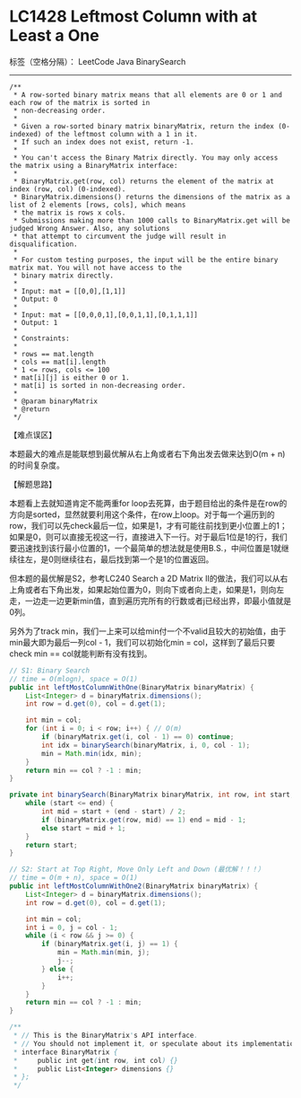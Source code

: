 # LC1428 Leftmost Column with at Least a One
标签（空格分隔）： LeetCode Java BinarySearch

---
    /**
     * A row-sorted binary matrix means that all elements are 0 or 1 and each row of the matrix is sorted in
     * non-decreasing order.
     *
     * Given a row-sorted binary matrix binaryMatrix, return the index (0-indexed) of the leftmost column with a 1 in it.
     * If such an index does not exist, return -1.
     *
     * You can't access the Binary Matrix directly. You may only access the matrix using a BinaryMatrix interface:
     *
     * BinaryMatrix.get(row, col) returns the element of the matrix at index (row, col) (0-indexed).
     * BinaryMatrix.dimensions() returns the dimensions of the matrix as a list of 2 elements [rows, cols], which means
     * the matrix is rows x cols.
     * Submissions making more than 1000 calls to BinaryMatrix.get will be judged Wrong Answer. Also, any solutions
     * that attempt to circumvent the judge will result in disqualification.
     *
     * For custom testing purposes, the input will be the entire binary matrix mat. You will not have access to the
     * binary matrix directly.
     *
     * Input: mat = [[0,0],[1,1]]
     * Output: 0
     *
     * Input: mat = [[0,0,0,1],[0,0,1,1],[0,1,1,1]]
     * Output: 1
     *
     * Constraints:
     *
     * rows == mat.length
     * cols == mat[i].length
     * 1 <= rows, cols <= 100
     * mat[i][j] is either 0 or 1.
     * mat[i] is sorted in non-decreasing order.
     *
     * @param binaryMatrix
     * @return
     */

【难点误区】

本题最大的难点是能联想到最优解从右上角或者右下角出发去做来达到O(m + n)的时间复杂度。

【解题思路】

本题看上去就知道肯定不能两重for loop去死算，由于题目给出的条件是在row的方向是sorted，显然就要利用这个条件，在row上loop。对于每一个遍历到的row，我们可以先check最后一位，如果是1，才有可能往前找到更小位置上的1；如果是0，则可以直接无视这一行，直接进入下一行。对于最后1位是1的行，我们要迅速找到该行最小位置的1，一个最简单的想法就是使用B.S.，中间位置是1就继续往左，是0则继续往右，最后找到第一个是1的位置返回。

但本题的最优解是S2，参考LC240 Search a 2D Matrix II的做法，我们可以从右上角或者右下角出发，如果起始位置为0，则向下或者向上走，如果是1，则向左走，一边走一边更新min值，直到遍历完所有的行数或者j已经出界，即最小值就是0列。

另外为了track min，我们一上来可以给min付一个不valid且较大的初始值，由于min最大即为最后一列col - 1，我们可以初始化min = col，这样到了最后只要check min == col就能判断有没有找到。


```java
// S1: Binary Search
// time = O(mlogn), space = O(1)
public int leftMostColumnWithOne(BinaryMatrix binaryMatrix) {
    List<Integer> d = binaryMatrix.dimensions();
    int row = d.get(0), col = d.get(1);

    int min = col;
    for (int i = 0; i < row; i++) { // O(m)
        if (binaryMatrix.get(i, col - 1) == 0) continue;
        int idx = binarySearch(binaryMatrix, i, 0, col - 1);
        min = Math.min(idx, min);
    }
    return min == col ? -1 : min;
}

private int binarySearch(BinaryMatrix binaryMatrix, int row, int start, int end) { // O(logn)
    while (start <= end) {
        int mid = start + (end - start) / 2;
        if (binaryMatrix.get(row, mid) == 1) end = mid - 1;
        else start = mid + 1;
    }
    return start;
}
```

```java
// S2: Start at Top Right, Move Only Left and Down (最优解！！！）
// time = O(m + n), space = O(1) 
public int leftMostColumnWithOne2(BinaryMatrix binaryMatrix) {
    List<Integer> d = binaryMatrix.dimensions();
    int row = d.get(0), col = d.get(1);

    int min = col;
    int i = 0, j = col - 1;
    while (i < row && j >= 0) {
        if (binaryMatrix.get(i, j) == 1) {
            min = Math.min(min, j);
            j--;
        } else {
            i++;
        }
    }
    return min == col ? -1 : min;
}

/**
 * // This is the BinaryMatrix's API interface.
 * // You should not implement it, or speculate about its implementation
 * interface BinaryMatrix {
 *     public int get(int row, int col) {}
 *     public List<Integer> dimensions {}
 * };
 */
```

